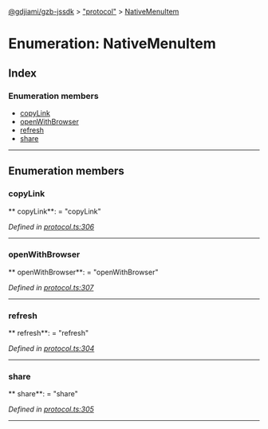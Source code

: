 [@gdjiami/gzb-jssdk](../README.md) > ["protocol"](../modules/_protocol_.md) > [NativeMenuItem](../enums/_protocol_.nativemenuitem.md)



# Enumeration: NativeMenuItem

## Index

### Enumeration members

* [copyLink](_protocol_.nativemenuitem.md#copylink)
* [openWithBrowser](_protocol_.nativemenuitem.md#openwithbrowser)
* [refresh](_protocol_.nativemenuitem.md#refresh)
* [share](_protocol_.nativemenuitem.md#share)



---
## Enumeration members
<a id="copylink"></a>

###  copyLink

** copyLink**:    = "copyLink"

*Defined in [protocol.ts:306](https://github.com/jmopen/gzb-jssdk/blob/c7f8f52/src/protocol.ts#L306)*





___

<a id="openwithbrowser"></a>

###  openWithBrowser

** openWithBrowser**:    = "openWithBrowser"

*Defined in [protocol.ts:307](https://github.com/jmopen/gzb-jssdk/blob/c7f8f52/src/protocol.ts#L307)*





___

<a id="refresh"></a>

###  refresh

** refresh**:    = "refresh"

*Defined in [protocol.ts:304](https://github.com/jmopen/gzb-jssdk/blob/c7f8f52/src/protocol.ts#L304)*





___

<a id="share"></a>

###  share

** share**:    = "share"

*Defined in [protocol.ts:305](https://github.com/jmopen/gzb-jssdk/blob/c7f8f52/src/protocol.ts#L305)*





___


